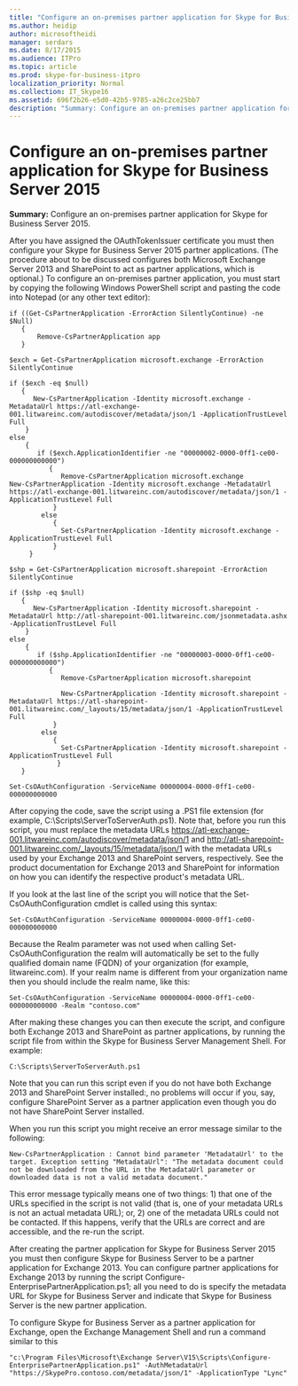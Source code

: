```yaml
---
title: "Configure an on-premises partner application for Skype for Business Server 2015"
ms.author: heidip
author: microsoftheidi
manager: serdars
ms.date: 8/17/2015
ms.audience: ITPro
ms.topic: article
ms.prod: skype-for-business-itpro
localization_priority: Normal
ms.collection: IT_Skype16
ms.assetid: 696f2b26-e5d0-42b5-9785-a26c2ce25bb7
description: "Summary: Configure an on-premises partner application for Skype for Business Server 2015."
---
```


# Configure an on-premises partner application for Skype for Business Server 2015
 
**Summary:** Configure an on-premises partner application for Skype for Business Server 2015.
  
After you have assigned the OAuthTokenIssuer certificate you must then configure your Skype for Business Server 2015 partner applications. (The procedure about to be discussed configures both Microsoft Exchange Server 2013 and SharePoint to act as partner applications, which is optional.) To configure an on-premises partner application, you must start by copying the following Windows PowerShell script and pasting the code into Notepad (or any other text editor):
  
```
if ((Get-CsPartnerApplication -ErrorAction SilentlyContinue) -ne $Null)
   {
       Remove-CsPartnerApplication app
   }

$exch = Get-CsPartnerApplication microsoft.exchange -ErrorAction SilentlyContinue
        
if ($exch -eq $null)
   {
      New-CsPartnerApplication -Identity microsoft.exchange -MetadataUrl https://atl-exchange-001.litwareinc.com/autodiscover/metadata/json/1 -ApplicationTrustLevel Full 
    }
else
    {
       if ($exch.ApplicationIdentifier -ne "00000002-0000-0ff1-ce00-000000000000")
          {
             Remove-CsPartnerApplication microsoft.exchange
New-CsPartnerApplication -Identity microsoft.exchange -MetadataUrl https://atl-exchange-001.litwareinc.com/autodiscover/metadata/json/1 -ApplicationTrustLevel Full 
           }
        else
           {
             Set-CsPartnerApplication -Identity microsoft.exchange -ApplicationTrustLevel Full 
           }
     }

$shp = Get-CsPartnerApplication microsoft.sharepoint -ErrorAction SilentlyContinue
        
if ($shp -eq $null)
   {
      New-CsPartnerApplication -Identity microsoft.sharepoint -MetadataUrl http://atl-sharepoint-001.litwareinc.com/jsonmetadata.ashx -ApplicationTrustLevel Full 
    }
else
    {
       if ($shp.ApplicationIdentifier -ne "00000003-0000-0ff1-ce00-000000000000")
          {
             Remove-CsPartnerApplication microsoft.sharepoint
  
             New-CsPartnerApplication -Identity microsoft.sharepoint -MetadataUrl https://atl-sharepoint-001.litwareinc.com/_layouts/15/metadata/json/1 -ApplicationTrustLevel Full 
           }
        else
           {
             Set-CsPartnerApplication -Identity microsoft.sharepoint -ApplicationTrustLevel Full 
            }
   }

Set-CsOAuthConfiguration -ServiceName 00000004-0000-0ff1-ce00-000000000000

```

After copying the code, save the script using a .PS1 file extension (for example, C:\Scripts\ServerToServerAuth.ps1). Note that, before you run this script, you must replace the metadata URLs https://atl-exchange-001.litwareinc.com/autodiscover/metadata/json/1 and http://atl-sharepoint-001.litwareinc.com/_layouts/15/metadata/json/1 with the metadata URLs used by your Exchange 2013 and SharePoint servers, respectively. See the product documentation for Exchange 2013 and SharePoint for information on how you can identify the respective product's metadata URL.
  
If you look at the last line of the script you will notice that the Set-CsOAuthConfiguration cmdlet is called using this syntax:
  
```
Set-CsOAuthConfiguration -ServiceName 00000004-0000-0ff1-ce00-000000000000
```

Because the Realm parameter was not used when calling Set-CsOAuthConfiguration the realm will automatically be set to the fully qualified domain name (FQDN) of your organization (for example, litwareinc.com). If your realm name is different from your organization name then you should include the realm name, like this:
  
```
Set-CsOAuthConfiguration -ServiceName 00000004-0000-0ff1-ce00-000000000000 -Realm "contoso.com"
```

After making these changes you can then execute the script, and configure both Exchange 2013 and SharePoint as partner applications, by running the script file from within the Skype for Business Server Management Shell. For example:
  
```
C:\Scripts\ServerToServerAuth.ps1
```

Note that you can run this script even if you do not have both Exchange 2013 and SharePoint Server installed:, no problems will occur if you, say, configure SharePoint Server as a partner application even though you do not have SharePoint Server installed.
  
When you run this script you might receive an error message similar to the following:
  
```
New-CsPartnerApplication : Cannot bind parameter 'MetadataUrl' to the target. Exception setting "MetadataUrl": "The metadata document could not be downloaded from the URL in the MetadataUrl parameter or downloaded data is not a valid metadata document."
```

This error message typically means one of two things: 1) that one of the URLs specified in the script is not valid (that is, one of your metadata URLs is not an actual metadata URL); or, 2) one of the metadata URLs could not be contacted. If this happens, verify that the URLs are correct and are accessible, and the re-run the script.
  
After creating the partner application for Skype for Business Server 2015 you must then configure Skype for Business Server to be a partner application for Exchange 2013. You can configure partner applications for Exchange 2013 by running the script Configure-EnterprisePartnerApplication.ps1; all you need to do is specify the metadata URL for Skype for Business Server and indicate that Skype for Business Server is the new partner application. 
  
To configure Skype for Business Server as a partner application for Exchange, open the Exchange Management Shell and run a command similar to this
  
```
"c:\Program Files\Microsoft\Exchange Server\V15\Scripts\Configure-EnterprisePartnerApplication.ps1" -AuthMetadataUrl "https://SkypePro.contoso.com/metadata/json/1" -ApplicationType "Lync"
```


